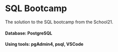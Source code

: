 # SQL Bootcamp
The solution to the SQL bootcamp from the School21.
#### Database: PostgreSQL
#### Using tools: pgAdmin4, psql, VSCode

